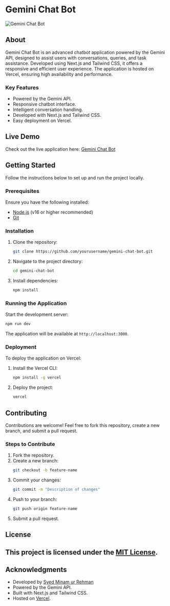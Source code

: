 # Gemini Chat Bot

![Gemini Chat Bot](https://mgckarachi.vercel.app/_next/image?url=%2Fmgc.png&w=256&q=100)

## About
Gemini Chat Bot is an advanced chatbot application powered by the Gemini API, designed to assist users with conversations, queries, and task assistance. Developed using Next.js and Tailwind CSS, it offers a responsive and efficient user experience. The application is hosted on Vercel, ensuring high availability and performance.

### Key Features
- Powered by the Gemini API.
- Responsive chatbot interface.
- Intelligent conversation handling.
- Developed with Next.js and Tailwind CSS.
- Easy deployment on Vercel.

## Live Demo
Check out the live application here: [Gemini Chat Bot](https://chatbot-minam.vercel.app/)

## Getting Started
Follow the instructions below to set up and run the project locally.

### Prerequisites
Ensure you have the following installed:
- [Node.js](https://nodejs.org/) (v16 or higher recommended)
- [Git](https://git-scm.com/)

### Installation
1. Clone the repository:
   ```bash
   git clone https://github.com/yourusername/gemini-chat-bot.git
   ```
2. Navigate to the project directory:
   ```bash
   cd gemini-chat-bot
   ```
3. Install dependencies:
   ```bash
   npm install
   ```

### Running the Application
Start the development server:
```bash
npm run dev
```
The application will be available at `http://localhost:3000`.

### Deployment
To deploy the application on Vercel:
1. Install the Vercel CLI:
   ```bash
   npm install -g vercel
   ```
2. Deploy the project:
   ```bash
   vercel
   ```

## Contributing
Contributions are welcome! Feel free to fork this repository, create a new branch, and submit a pull request.

### Steps to Contribute
1. Fork the repository.
2. Create a new branch:
   ```bash
   git checkout -b feature-name
   ```
3. Commit your changes:
   ```bash
   git commit -m "Description of changes"
   ```
4. Push to your branch:
   ```bash
   git push origin feature-name
   ```
5. Submit a pull request.

## License
This project is licensed under the [MIT License](LICENSE).
---
## Acknowledgments
- Developed by [Syed Minam ur Rehman](https://smrehman.vercel.app)
- Powered by the Gemini API.
- Built with Next.js and Tailwind CSS.
- Hosted on [Vercel](https://vercel.com/).
